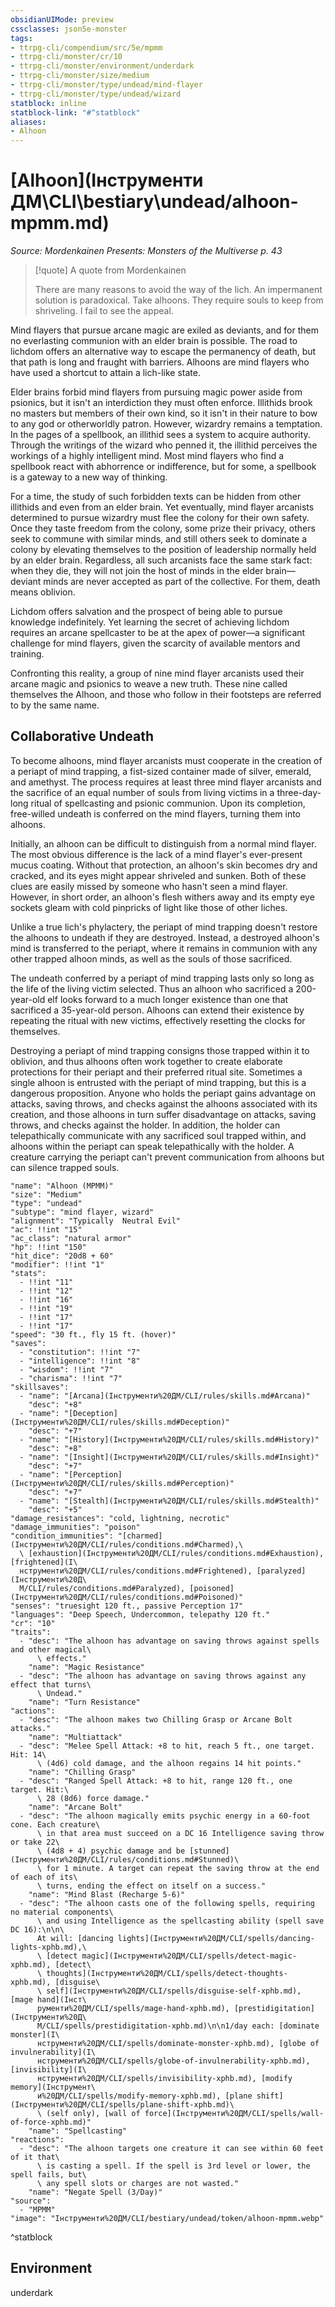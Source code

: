 ```yaml
---
obsidianUIMode: preview
cssclasses: json5e-monster
tags:
- ttrpg-cli/compendium/src/5e/mpmm
- ttrpg-cli/monster/cr/10
- ttrpg-cli/monster/environment/underdark
- ttrpg-cli/monster/size/medium
- ttrpg-cli/monster/type/undead/mind-flayer
- ttrpg-cli/monster/type/undead/wizard
statblock: inline
statblock-link: "#^statblock"
aliases:
- Alhoon
---
```

# [Alhoon](Інструменти ДМ\CLI\bestiary\undead/alhoon-mpmm.md)
*Source: Mordenkainen Presents: Monsters of the Multiverse p. 43*  

> [!quote] A quote from Mordenkainen  
> 
> There are many reasons to avoid the way of the lich. An impermanent solution is paradoxical. Take alhoons. They require souls to keep from shriveling. I fail to see the appeal.

Mind flayers that pursue arcane magic are exiled as deviants, and for them no everlasting communion with an elder brain is possible. The road to lichdom offers an alternative way to escape the permanency of death, but that path is long and fraught with barriers. Alhoons are mind flayers who have used a shortcut to attain a lich-like state.

Elder brains forbid mind flayers from pursuing magic power aside from psionics, but it isn't an interdiction they must often enforce. Illithids brook no masters but members of their own kind, so it isn't in their nature to bow to any god or otherworldly patron. However, wizardry remains a temptation. In the pages of a spellbook, an illithid sees a system to acquire authority. Through the writings of the wizard who penned it, the illithid perceives the workings of a highly intelligent mind. Most mind flayers who find a spellbook react with abhorrence or indifference, but for some, a spellbook is a gateway to a new way of thinking.

For a time, the study of such forbidden texts can be hidden from other illithids and even from an elder brain. Yet eventually, mind flayer arcanists determined to pursue wizardry must flee the colony for their own safety. Once they taste freedom from the colony, some prize their privacy, others seek to commune with similar minds, and still others seek to dominate a colony by elevating themselves to the position of leadership normally held by an elder brain. Regardless, all such arcanists face the same stark fact: when they die, they will not join the host of minds in the elder brain—deviant minds are never accepted as part of the collective. For them, death means oblivion.

Lichdom offers salvation and the prospect of being able to pursue knowledge indefinitely. Yet learning the secret of achieving lichdom requires an arcane spellcaster to be at the apex of power—a significant challenge for mind flayers, given the scarcity of available mentors and training.

Confronting this reality, a group of nine mind flayer arcanists used their arcane magic and psionics to weave a new truth. These nine called themselves the Alhoon, and those who follow in their footsteps are referred to by the same name.

## Collaborative Undeath

To become alhoons, mind flayer arcanists must cooperate in the creation of a periapt of mind trapping, a fist-sized container made of silver, emerald, and amethyst. The process requires at least three mind flayer arcanists and the sacrifice of an equal number of souls from living victims in a three-day-long ritual of spellcasting and psionic communion. Upon its completion, free-willed undeath is conferred on the mind flayers, turning them into alhoons.

Initially, an alhoon can be difficult to distinguish from a normal mind flayer. The most obvious difference is the lack of a mind flayer's ever-present mucus coating. Without that protection, an alhoon's skin becomes dry and cracked, and its eyes might appear shriveled and sunken. Both of these clues are easily missed by someone who hasn't seen a mind flayer. However, in short order, an alhoon's flesh withers away and its empty eye sockets gleam with cold pinpricks of light like those of other liches.

Unlike a true lich's phylactery, the periapt of mind trapping doesn't restore the alhoons to undeath if they are destroyed. Instead, a destroyed alhoon's mind is transferred to the periapt, where it remains in communion with any other trapped alhoon minds, as well as the souls of those sacrificed.

The undeath conferred by a periapt of mind trapping lasts only so long as the life of the living victim selected. Thus an alhoon who sacrificed a 200-year-old elf looks forward to a much longer existence than one that sacrificed a 35-year-old person. Alhoons can extend their existence by repeating the ritual with new victims, effectively resetting the clocks for themselves.

Destroying a periapt of mind trapping consigns those trapped within it to oblivion, and thus alhoons often work together to create elaborate protections for their periapt and their preferred ritual site. Sometimes a single alhoon is entrusted with the periapt of mind trapping, but this is a dangerous proposition. Anyone who holds the periapt gains advantage on attacks, saving throws, and checks against the alhoons associated with its creation, and those alhoons in turn suffer disadvantage on attacks, saving throws, and checks against the holder. In addition, the holder can telepathically communicate with any sacrificed soul trapped within, and alhoons within the periapt can speak telepathically with the holder. A creature carrying the periapt can't prevent communication from alhoons but can silence trapped souls.

```statblock
"name": "Alhoon (MPMM)"
"size": "Medium"
"type": "undead"
"subtype": "mind flayer, wizard"
"alignment": "Typically  Neutral Evil"
"ac": !!int "15"
"ac_class": "natural armor"
"hp": !!int "150"
"hit_dice": "20d8 + 60"
"modifier": !!int "1"
"stats":
  - !!int "11"
  - !!int "12"
  - !!int "16"
  - !!int "19"
  - !!int "17"
  - !!int "17"
"speed": "30 ft., fly 15 ft. (hover)"
"saves":
  - "constitution": !!int "7"
  - "intelligence": !!int "8"
  - "wisdom": !!int "7"
  - "charisma": !!int "7"
"skillsaves":
  - "name": "[Arcana](Інструменти%20ДМ/CLI/rules/skills.md#Arcana)"
    "desc": "+8"
  - "name": "[Deception](Інструменти%20ДМ/CLI/rules/skills.md#Deception)"
    "desc": "+7"
  - "name": "[History](Інструменти%20ДМ/CLI/rules/skills.md#History)"
    "desc": "+8"
  - "name": "[Insight](Інструменти%20ДМ/CLI/rules/skills.md#Insight)"
    "desc": "+7"
  - "name": "[Perception](Інструменти%20ДМ/CLI/rules/skills.md#Perception)"
    "desc": "+7"
  - "name": "[Stealth](Інструменти%20ДМ/CLI/rules/skills.md#Stealth)"
    "desc": "+5"
"damage_resistances": "cold, lightning, necrotic"
"damage_immunities": "poison"
"condition_immunities": "[charmed](Інструменти%20ДМ/CLI/rules/conditions.md#Charmed),\
  \ [exhaustion](Інструменти%20ДМ/CLI/rules/conditions.md#Exhaustion), [frightened](І\
  нструменти%20ДМ/CLI/rules/conditions.md#Frightened), [paralyzed](Інструменти%20Д\
  М/CLI/rules/conditions.md#Paralyzed), [poisoned](Інструменти%20ДМ/CLI/rules/conditions.md#Poisoned)"
"senses": "truesight 120 ft., passive Perception 17"
"languages": "Deep Speech, Undercommon, telepathy 120 ft."
"cr": "10"
"traits":
  - "desc": "The alhoon has advantage on saving throws against spells and other magical\
      \ effects."
    "name": "Magic Resistance"
  - "desc": "The alhoon has advantage on saving throws against any effect that turns\
      \ Undead."
    "name": "Turn Resistance"
"actions":
  - "desc": "The alhoon makes two Chilling Grasp or Arcane Bolt attacks."
    "name": "Multiattack"
  - "desc": "Melee Spell Attack: +8 to hit, reach 5 ft., one target. Hit: 14\
      \ (4d6) cold damage, and the alhoon regains 14 hit points."
    "name": "Chilling Grasp"
  - "desc": "Ranged Spell Attack: +8 to hit, range 120 ft., one target. Hit:\
      \ 28 (8d6) force damage."
    "name": "Arcane Bolt"
  - "desc": "The alhoon magically emits psychic energy in a 60-foot cone. Each creature\
      \ in that area must succeed on a DC 16 Intelligence saving throw or take 22\
      \ (4d8 + 4) psychic damage and be [stunned](Інструменти%20ДМ/CLI/rules/conditions.md#Stunned)\
      \ for 1 minute. A target can repeat the saving throw at the end of each of its\
      \ turns, ending the effect on itself on a success."
    "name": "Mind Blast (Recharge 5-6)"
  - "desc": "The alhoon casts one of the following spells, requiring no material components\
      \ and using Intelligence as the spellcasting ability (spell save DC 16):\n\n\
      At will: [dancing lights](Інструменти%20ДМ/CLI/spells/dancing-lights-xphb.md),\
      \ [detect magic](Інструменти%20ДМ/CLI/spells/detect-magic-xphb.md), [detect\
      \ thoughts](Інструменти%20ДМ/CLI/spells/detect-thoughts-xphb.md), [disguise\
      \ self](Інструменти%20ДМ/CLI/spells/disguise-self-xphb.md), [mage hand](Інст\
      рументи%20ДМ/CLI/spells/mage-hand-xphb.md), [prestidigitation](Інструменти%20Д\
      М/CLI/spells/prestidigitation-xphb.md)\n\n1/day each: [dominate monster](І\
      нструменти%20ДМ/CLI/spells/dominate-monster-xphb.md), [globe of invulnerability](І\
      нструменти%20ДМ/CLI/spells/globe-of-invulnerability-xphb.md), [invisibility](І\
      нструменти%20ДМ/CLI/spells/invisibility-xphb.md), [modify memory](Інструмент\
      и%20ДМ/CLI/spells/modify-memory-xphb.md), [plane shift](Інструменти%20ДМ/CLI/spells/plane-shift-xphb.md)\
      \ (self only), [wall of force](Інструменти%20ДМ/CLI/spells/wall-of-force-xphb.md)"
    "name": "Spellcasting"
"reactions":
  - "desc": "The alhoon targets one creature it can see within 60 feet of it that\
      \ is casting a spell. If the spell is 3rd level or lower, the spell fails, but\
      \ any spell slots or charges are not wasted."
    "name": "Negate Spell (3/Day)"
"source":
  - "MPMM"
"image": "Інструменти%20ДМ/CLI/bestiary/undead/token/alhoon-mpmm.webp"
```
^statblock

## Environment

underdark
